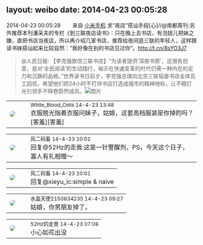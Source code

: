 layout: weibo
date: 2014-04-23 00:05:28
---
<meta name="referrer" content="no-referrer" />

2014-04-23 00:05:28  &nbsp;&nbsp;&nbsp;&nbsp;&nbsp;&nbsp; 来自 <a href="http://app.weibo.com/t/feed/22zMnn" rel="nofollow">小米手机</a>
求“夜店”搭讪手段[心]//@南都周刊:另外推荐本刊潘采夫的专栏《到三联夜店读书》：只在晚上去书店，有泡妞儿把妹之嫌，直把书店当夜店，所以再介绍几家书店，推荐给夜间逛三联的年轻人，这样跟读书妹搭讪起来比较自然：“我好像在别的书店见过你”。http://t.cn/8sYO3J7
>  @人民日报: 【李克强致信三联书店】“为读者提供‘深夜书房’，这很有创意，是对‘全民阅读’的生动践行，喻示在快速变革的时代仍需一种内在的定力和沉静的品格。”世界读书日前夕，李克强总理向北京三联韬奋书店全体员工回信，希望他们把24小时不打烊书店打造成城市的精神地标，让不眠灯光引领手不释卷蔚然成风。 ​​​
>  ![图片](https://ww2.sinaimg.cn/large/a716fd45jw1efoq849ktej20c80jegnv.jpg)

<table style="width: 100%;">
  <tr>
    <td style="width: 40px;"><img style="border-radius:50%" src="https://tva2.sinaimg.cn/crop.0.0.720.720.50/68eeef24jw8emcxyyu1l5j20k00k0jtt.jpg?KID=imgbed,tva&Expires=1624464123&ssig=w4SxuAcB03"></td>
    <td colspan="2"><small>White_Blood_Cells 14-4-23 13:48</small><br/>衣服脱光指着衣服问妹子，姑娘，这套高档服装是你掉的吗？[害羞][害羞]</td>
  </tr>
</table>

<table style="width: 100%;">
  <tr>
    <td style="width: 40px;"><img style="border-radius:50%" src="https://tva3.sinaimg.cn/crop.0.0.639.639.50/6d2a6003jw8f3idy69w2gj20hs0hrt9g.jpg?KID=imgbed,tva&Expires=1624464123&ssig=8idP1MpkcA"></td>
    <td colspan="2"><small>风二码畜 14-4-23 10:02</small><br/>回复@52Hz的走兽:这是一针警醒剂，PS，今天这个日子，寡人有礼相赠～</td>
  </tr>
</table>

<table style="width: 100%;">
  <tr>
    <td style="width: 40px;"><img style="border-radius:50%" src="https://tva3.sinaimg.cn/crop.0.0.639.639.50/6d2a6003jw8f3idy69w2gj20hs0hrt9g.jpg?KID=imgbed,tva&Expires=1624464123&ssig=8idP1MpkcA"></td>
    <td colspan="2"><small>风二码畜 14-4-23 10:01</small><br/>回复@xieyu_ic:simple & naive</td>
  </tr>
</table>

<table style="width: 100%;">
  <tr>
    <td style="width: 40px;"><img style="border-radius:50%" src="https://tva1.sinaimg.cn/crop.0.0.80.80.50/803012fbjw8f6z12p78p3j2028028q2p.jpg?KID=imgbed,tva&Expires=1624464123&ssig=4Y3Pjb%2BRTK"></td>
    <td colspan="2"><small>水晶天使2150634235 14-4-23 09:27</small><br/>姑娘，你男朋友掉了。</td>
  </tr>
</table>

<table style="width: 100%;">
  <tr>
    <td style="width: 40px;"><img style="border-radius:50%" src="https://tva4.sinaimg.cn/crop.0.0.180.180.50/8beaf773jw1e8qgp5bmzyj2050050aa8.jpg?KID=imgbed,tva&Expires=1624464123&ssig=tdLdHymIvM"></td>
    <td colspan="2"><small>52Hz的走兽 14-4-23 07:06</small><br/>小心如花出没</td>
  </tr>
</table>

